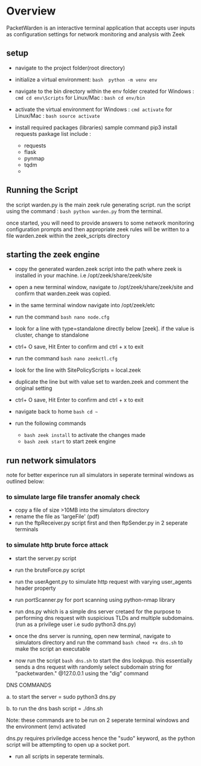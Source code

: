# Overview
PacketWarden is an interactive terminal application that accepts user inputs as configuration settings for network monitoring and analysis with Zeek

## setup
- navigate to the project folder(root directory)

- initialize a virtual environment:
  ```bash  python -m venv env```  

- navigate to the bin directory within the env folder created
  for Windows : ```cmd cd env\Scripts```
  for Linux/Mac : ```bash cd env/bin```

- activate the virtual environment
  for Windows :  ```cmd activate```
  for Linux/Mac : ```bash source activate```

- install required packages (libraries)
    sample command pip3 install requests
    paxkage list include :

    - requests
    - flask
    - pynmap
    - tqdm
    - 


## Running the Script
the script warden.py is the main zeek rule generating script. run the script using the command :
```bash python warden.py``` from the terminal.

once started, you will need to provide answers to some network monitoring configuration prompts and then appropriate zeek rules will be written to a file warden.zeek within the zeek_scripts directory



## starting the zeek engine
- copy the generated warden.zeek script into the path where zeek is installed in your machine. i.e /opt/zeek/share/zeek/site

- open a new terminal window, navigate to /opt/zeek/share/zeek/site and confirm that warden.zeek was copied.

- in the same terminal window navigate into /opt/zeek/etc

- run the command ```bash nano node.cfg```

- look for a line with type=standalone directly below [zeek]. if the value is cluster, change to standalone

- ctrl+ O save, Hit Enter to confirm and ctrl + x to exit

- run the command ```bash nano zeekctl.cfg```

- look for the line with SitePolicyScripts = local.zeek

- duplicate the line but with value set to warden.zeek and comment the original setting

- ctrl+ O save, Hit Enter to confirm and ctrl + x to exit

- navigate back to home ```bash cd ~```


- run the following commands
  - ```bash zeek install``` to activate the changes made
  - ```bash zeek start``` to start zeek engine


## run network simulators
note for better experince run all simulators in seperate terminal windows as outlined below:

### to simulate large file transfer anomaly check 
  - copy a file of size >10MB into the simulators directory
  - rename the file as 'largeFile' (pdf)
  - run the ftpReceiver.py script first and then ftpSender.py in 2 seperate terminals

### to simulate http brute force attack
- start the server.py script

- run the bruteForce.py script

- run the userAgent.py to simulate http request with varying user_agents header property

- run portScanner.py for port scanning using python-nmap library

- run dns.py which is a simple dns server cretaed for the purpose to performing dns request with suspicious TLDs and multiple subdomains. (run as a privilege user i.e sudo python3 dns.py)

- once the dns server is running, open new terminal, navigate to simulators directory and run the command ```bash chmod +x dns.sh``` to make the script an executable

- now run the script ```bash dns.sh``` to start the dns lookpup. this essentially sends a dns request with randomly select subdomain string for "packetwarden.<suspicious tld here>" @127.0.0.1 using the "dig" command

DNS COMMANDS

a. to start the server = sudo python3 dns.py

b. to run the dns bash script = ./dns.sh


Note: these commands are to be run on 2 seperate terminal windows and the environment (env) activated

dns.py requires priviledge access hence the "sudo" keyword, as the python script will be attempting to open up a socket port.


- run all scripts in seperate terminals.